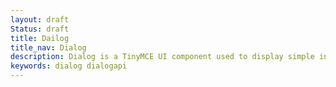 ```yaml
---
layout: draft
Status: draft
title: Dailog
title_nav: Dialog
description: Dialog is a TinyMCE UI component used to display simple information.
keywords: dialog dialogapi
---
```

